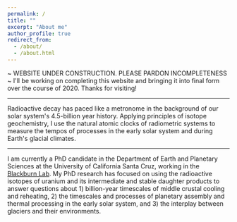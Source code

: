 ```yaml
---
permalink: /
title: ""
excerpt: "About me"
author_profile: true
redirect_from: 
  - /about/
  - /about.html
---
```


~ WEBSITE UNDER CONSTRUCTION. PLEASE PARDON INCOMPLETENESS ~
I'll be working on completing this website and bringing it into final form over the course of 2020. Thanks for visiting!

---
Radioactive decay has paced like a metronome in the background of our solar system's 4.5-billion year history. Applying principles of isotope geochemistry, I use the natural atomic clocks of radiometric systems to measure the tempos of processes in the early solar system and during Earth's glacial climates.

---
I am currently a PhD candidate in the Department of Earth and Planetary Sciences at the University of California Santa Cruz, working in the [Blackburn Lab](https://ucscgeochronology.sites.ucsc.edu/). My PhD research has focused on using the radioactive isotopes of uranium and its intermediate and stable daughter products to answer questions about 1) billion-year timescales of middle crustal cooling and reheating, 2) the timescales and processes of planetary assembly and thermal processing in the early solar system, and 3) the interplay between glaciers and their environments.

